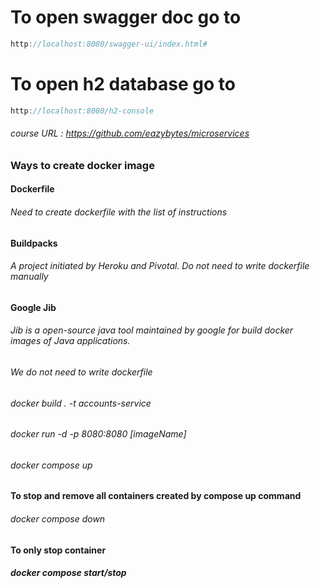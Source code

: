 # To open swagger doc go to

```java
http://localhost:8080/swagger-ui/index.html#
```

# To open h2 database go to

```java
http://localhost:8080/h2-console
```

###### course URL : https://github.com/eazybytes/microservices

### Ways to create docker image

#### Dockerfile

###### Need to create dockerfile with the list of instructions

#### Buildpacks

###### A project initiated by Heroku and Pivotal. Do not need to write dockerfile manually

#### Google Jib

###### Jib is a open-source java tool maintained by google for build docker images of Java applications.

###### We do not need to write dockerfile


###### docker build . -t accounts-service
###### docker run -d -p 8080:8080 [imageName]

###### docker compose up
#### To stop and remove all containers created by compose up command
###### docker compose down 
#### To only stop container
##### docker compose start/stop